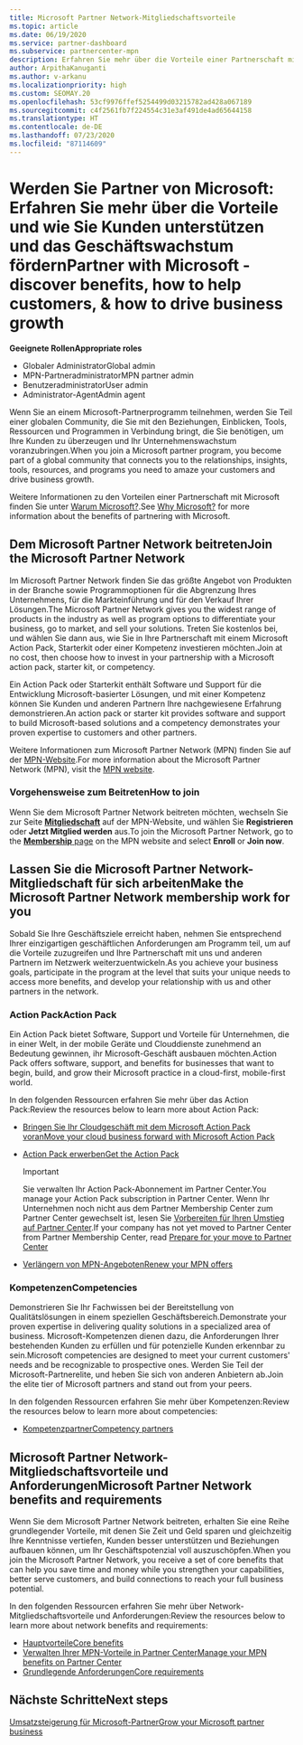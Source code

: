 ```yaml
---
title: Microsoft Partner Network-Mitgliedschaftsvorteile
ms.topic: article
ms.date: 06/19/2020
ms.service: partner-dashboard
ms.subservice: partnercenter-mpn
description: Erfahren Sie mehr über die Vorteile einer Partnerschaft mit Microsoft einschließlich Microsoft Action Pack, Kompetenzen und Programmoptionen, mit denen Sie Ihre Lösungen auf den Markt bringen und vertreiben können.
author: ArpithaKanuganti
ms.author: v-arkanu
ms.localizationpriority: high
ms.custom: SEOMAY.20
ms.openlocfilehash: 53cf9976ffef5254499d03215782ad428a067189
ms.sourcegitcommit: c4f2561fb7f224554c31e3af491de4ad65644158
ms.translationtype: HT
ms.contentlocale: de-DE
ms.lasthandoff: 07/23/2020
ms.locfileid: "87114609"
---
```

# <a name="partner-with-microsoft---discover-benefits-how-to-help-customers--how-to-drive-business-growth"></a><span data-ttu-id="b4a29-103">Werden Sie Partner von Microsoft: Erfahren Sie mehr über die Vorteile und wie Sie Kunden unterstützen und das Geschäftswachstum fördern</span><span class="sxs-lookup"><span data-stu-id="b4a29-103">Partner with Microsoft - discover benefits, how to help customers, & how to drive business growth</span></span>

<span data-ttu-id="b4a29-104">**Geeignete Rollen**</span><span class="sxs-lookup"><span data-stu-id="b4a29-104">**Appropriate roles**</span></span>

- <span data-ttu-id="b4a29-105">Globaler Administrator</span><span class="sxs-lookup"><span data-stu-id="b4a29-105">Global admin</span></span>
- <span data-ttu-id="b4a29-106">MPN-Partneradministrator</span><span class="sxs-lookup"><span data-stu-id="b4a29-106">MPN partner admin</span></span>
- <span data-ttu-id="b4a29-107">Benutzeradministrator</span><span class="sxs-lookup"><span data-stu-id="b4a29-107">User admin</span></span>
- <span data-ttu-id="b4a29-108">Administrator-Agent</span><span class="sxs-lookup"><span data-stu-id="b4a29-108">Admin agent</span></span>

<span data-ttu-id="b4a29-109">Wenn Sie an einem Microsoft-Partnerprogramm teilnehmen, werden Sie Teil einer globalen Community, die Sie mit den Beziehungen, Einblicken, Tools, Ressourcen und Programmen in Verbindung bringt, die Sie benötigen, um Ihre Kunden zu überzeugen und Ihr Unternehmenswachstum voranzubringen.</span><span class="sxs-lookup"><span data-stu-id="b4a29-109">When you join a Microsoft partner program, you become part of a global community that connects you to the relationships, insights, tools, resources, and programs you need to amaze your customers and drive business growth.</span></span>

<span data-ttu-id="b4a29-110">Weitere Informationen zu den Vorteilen einer Partnerschaft mit Microsoft finden Sie unter [Warum Microsoft?](https://partner.microsoft.com/business-opportunities/why-microsoft).</span><span class="sxs-lookup"><span data-stu-id="b4a29-110">See [Why Microsoft?](https://partner.microsoft.com/business-opportunities/why-microsoft) for more information about the benefits of partnering with Microsoft.</span></span>

## <a name="join-the-microsoft-partner-network"></a><span data-ttu-id="b4a29-111">Dem Microsoft Partner Network beitreten</span><span class="sxs-lookup"><span data-stu-id="b4a29-111">Join the Microsoft Partner Network</span></span>

<span data-ttu-id="b4a29-112">Im Microsoft Partner Network finden Sie das größte Angebot von Produkten in der Branche sowie Programmoptionen für die Abgrenzung Ihres Unternehmens, für die Markteinführung und für den Verkauf Ihrer Lösungen.</span><span class="sxs-lookup"><span data-stu-id="b4a29-112">The Microsoft Partner Network gives you the widest range of products in the industry as well as program options to differentiate your business, go to market, and sell your solutions.</span></span> <span data-ttu-id="b4a29-113">Treten Sie kostenlos bei, und wählen Sie dann aus, wie Sie in Ihre Partnerschaft mit einem Microsoft Action Pack, Starterkit oder einer Kompetenz investieren möchten.</span><span class="sxs-lookup"><span data-stu-id="b4a29-113">Join at no cost, then choose how to invest in your partnership with a Microsoft action pack, starter kit, or competency.</span></span>

<span data-ttu-id="b4a29-114">Ein Action Pack oder Starterkit enthält Software und Support für die Entwicklung Microsoft-basierter Lösungen, und mit einer Kompetenz können Sie Kunden und anderen Partnern Ihre nachgewiesene Erfahrung demonstrieren.</span><span class="sxs-lookup"><span data-stu-id="b4a29-114">An action pack or starter kit provides software and support to build Microsoft-based solutions and a competency demonstrates your proven expertise to customers and other partners.</span></span>

<span data-ttu-id="b4a29-115">Weitere Informationen zum Microsoft Partner Network (MPN) finden Sie auf der [MPN-Website](https://partner.microsoft.com/commercial).</span><span class="sxs-lookup"><span data-stu-id="b4a29-115">For more information about the Microsoft Partner Network (MPN), visit the [MPN website](https://partner.microsoft.com/commercial).</span></span>

### <a name="how-to-join"></a><span data-ttu-id="b4a29-116">Vorgehensweise zum Beitreten</span><span class="sxs-lookup"><span data-stu-id="b4a29-116">How to join</span></span>

<span data-ttu-id="b4a29-117">Wenn Sie dem Microsoft Partner Network beitreten möchten, wechseln Sie zur Seite [**Mitgliedschaft**](https://partner.microsoft.com/membership) auf der MPN-Website, und wählen Sie **Registrieren** oder **Jetzt Mitglied werden** aus.</span><span class="sxs-lookup"><span data-stu-id="b4a29-117">To join the Microsoft Partner Network, go to the [**Membership** page](https://partner.microsoft.com/membership) on the MPN website and select **Enroll** or **Join now**.</span></span>

## <a name="make-the-microsoft-partner-network-membership-work-for-you"></a><span data-ttu-id="b4a29-118">Lassen Sie die Microsoft Partner Network-Mitgliedschaft für sich arbeiten</span><span class="sxs-lookup"><span data-stu-id="b4a29-118">Make the Microsoft Partner Network membership work for you</span></span>

<span data-ttu-id="b4a29-119">Sobald Sie Ihre Geschäftsziele erreicht haben, nehmen Sie entsprechend Ihrer einzigartigen geschäftlichen Anforderungen am Programm teil, um auf die Vorteile zuzugreifen und Ihre Partnerschaft mit uns und anderen Partnern im Netzwerk weiterzuentwickeln.</span><span class="sxs-lookup"><span data-stu-id="b4a29-119">As you achieve your business goals, participate in the program at the level that suits your unique needs to access more benefits, and develop your relationship with us and other partners in the network.</span></span>

### <a name="action-pack"></a><span data-ttu-id="b4a29-120">Action Pack</span><span class="sxs-lookup"><span data-stu-id="b4a29-120">Action Pack</span></span>

<span data-ttu-id="b4a29-121">Ein Action Pack bietet Software, Support und Vorteile für Unternehmen, die in einer Welt, in der mobile Geräte und Clouddienste zunehmend an Bedeutung gewinnen, ihr Microsoft-Geschäft ausbauen möchten.</span><span class="sxs-lookup"><span data-stu-id="b4a29-121">Action Pack offers software, support, and benefits for businesses that want to begin, build, and grow their Microsoft practice in a cloud-first, mobile-first world.</span></span>

<span data-ttu-id="b4a29-122">In den folgenden Ressourcen erfahren Sie mehr über das Action Pack:</span><span class="sxs-lookup"><span data-stu-id="b4a29-122">Review the resources below to learn more about Action Pack:</span></span>

- [<span data-ttu-id="b4a29-123">Bringen Sie Ihr Cloudgeschäft mit dem Microsoft Action Pack voran</span><span class="sxs-lookup"><span data-stu-id="b4a29-123">Move your cloud business forward with Microsoft Action Pack</span></span>](https://partner.microsoft.com/membership/action-pack)

- [<span data-ttu-id="b4a29-124">Action Pack erwerben</span><span class="sxs-lookup"><span data-stu-id="b4a29-124">Get the Action Pack</span></span>](mpn-get-action-pack.md)
  
    >[!IMPORTANT]
    ><span data-ttu-id="b4a29-125">Sie verwalten Ihr Action Pack-Abonnement im Partner Center.</span><span class="sxs-lookup"><span data-stu-id="b4a29-125">You manage your Action Pack subscription in Partner Center.</span></span> <span data-ttu-id="b4a29-126">Wenn Ihr Unternehmen noch nicht aus dem Partner Membership Center zum Partner Center gewechselt ist, lesen Sie [Vorbereiten für Ihren Umstieg auf Partner Center](prepare-pmc-pc-migration.md).</span><span class="sxs-lookup"><span data-stu-id="b4a29-126">If your company has not yet moved to Partner Center from Partner Membership Center, read [Prepare for your move to Partner Center](prepare-pmc-pc-migration.md)</span></span>  

- [<span data-ttu-id="b4a29-127">Verlängern von MPN-Angeboten</span><span class="sxs-lookup"><span data-stu-id="b4a29-127">Renew your MPN offers</span></span>](renew-mpn-offers.md)

### <a name="competencies"></a><span data-ttu-id="b4a29-128">Kompetenzen</span><span class="sxs-lookup"><span data-stu-id="b4a29-128">Competencies</span></span>

<span data-ttu-id="b4a29-129">Demonstrieren Sie Ihr Fachwissen bei der Bereitstellung von Qualitätslösungen in einem speziellen Geschäftsbereich.</span><span class="sxs-lookup"><span data-stu-id="b4a29-129">Demonstrate your proven expertise in delivering quality solutions in a specialized area of business.</span></span> <span data-ttu-id="b4a29-130">Microsoft-Kompetenzen dienen dazu, die Anforderungen Ihrer bestehenden Kunden zu erfüllen und für potenzielle Kunden erkennbar zu sein.</span><span class="sxs-lookup"><span data-stu-id="b4a29-130">Microsoft competencies are designed to meet your current customers' needs and be recognizable to prospective ones.</span></span> <span data-ttu-id="b4a29-131">Werden Sie Teil der Microsoft-Partnerelite, und heben Sie sich von anderen Anbietern ab.</span><span class="sxs-lookup"><span data-stu-id="b4a29-131">Join the elite tier of Microsoft partners and stand out from your peers.</span></span>

<span data-ttu-id="b4a29-132">In den folgenden Ressourcen erfahren Sie mehr über Kompetenzen:</span><span class="sxs-lookup"><span data-stu-id="b4a29-132">Review the resources below to learn more about competencies:</span></span>

- [<span data-ttu-id="b4a29-133">Kompetenzpartner</span><span class="sxs-lookup"><span data-stu-id="b4a29-133">Competency partners</span></span>](https://partner.microsoft.com/membership/competencies)

## <a name="microsoft-partner-network-benefits-and-requirements"></a><span data-ttu-id="b4a29-134">Microsoft Partner Network-Mitgliedschaftsvorteile und Anforderungen</span><span class="sxs-lookup"><span data-stu-id="b4a29-134">Microsoft Partner Network benefits and requirements</span></span>

<span data-ttu-id="b4a29-135">Wenn Sie dem Microsoft Partner Network beitreten, erhalten Sie eine Reihe grundlegender Vorteile, mit denen Sie Zeit und Geld sparen und gleichzeitig Ihre Kenntnisse vertiefen, Kunden besser unterstützen und Beziehungen aufbauen können, um Ihr Geschäftspotenzial voll auszuschöpfen.</span><span class="sxs-lookup"><span data-stu-id="b4a29-135">When you join the Microsoft Partner Network, you receive a set of core benefits that can help you save time and money while you strengthen your capabilities, better serve customers, and build connections to reach your full business potential.</span></span>

<span data-ttu-id="b4a29-136">In den folgenden Ressourcen erfahren Sie mehr über Network-Mitgliedschaftsvorteile und Anforderungen:</span><span class="sxs-lookup"><span data-stu-id="b4a29-136">Review the resources below to learn more about network benefits and requirements:</span></span>

- [<span data-ttu-id="b4a29-137">Hauptvorteile</span><span class="sxs-lookup"><span data-stu-id="b4a29-137">Core benefits</span></span>](https://partner.microsoft.com/membership/core-benefits#simple-tab-content-1)
- [<span data-ttu-id="b4a29-138">Verwalten Ihrer MPN-Vorteile in Partner Center</span><span class="sxs-lookup"><span data-stu-id="b4a29-138">Manage your MPN benefits on Partner Center</span></span>](manage-your-partner-network-benefits.md)
- [<span data-ttu-id="b4a29-139">Grundlegende Anforderungen</span><span class="sxs-lookup"><span data-stu-id="b4a29-139">Core requirements</span></span>](https://partner.microsoft.com/membership/core-benefits#simple-tab-content-2)

## <a name="next-steps"></a><span data-ttu-id="b4a29-140">Nächste Schritte</span><span class="sxs-lookup"><span data-stu-id="b4a29-140">Next steps</span></span>

[<span data-ttu-id="b4a29-141">Umsatzsteigerung für Microsoft-Partner</span><span class="sxs-lookup"><span data-stu-id="b4a29-141">Grow your Microsoft partner business</span></span>](grow-your-business.md)
